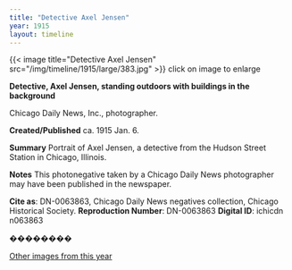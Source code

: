 ```yaml
---
title: "Detective Axel Jensen"
year: 1915
layout: timeline
---
```


{{< image title="Detective Axel Jensen" src="/img/timeline/1915/large/383.jpg" >}}
click on image to enlarge

__**Detective, Axel Jensen, standing outdoors with buildings in the background**__

Chicago Daily News, Inc., photographer.

**Created/Published**
ca. 1915 Jan. 6.

**Summary**
Portrait of Axel Jensen, a detective from the Hudson Street Station in Chicago, Illinois.

**Notes**
This photonegative taken by a Chicago Daily News photographer may have been published in the newspaper.

__Cite as__: DN-0063863, Chicago Daily News negatives collection, Chicago Historical Society.
__Reproduction Number__: DN-0063863
__Digital ID__: ichicdn n063863

��������  

[Other images from this year](/historical/timeline/1915)
